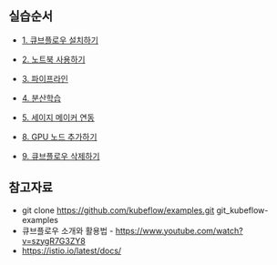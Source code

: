 ## 실습순서 ##


* [1. 큐브플로우 설치하기](https://github.com/gnosia93/kubeflow-on-aws/blob/main/chapters/kf-install.md)

* [2. 노트북 사용하기](https://github.com/gnosia93/kubeflow-on-aws/blob/main/chapters/jupyter.md) 

* [3. 파이프라인](https://github.com/gnosia93/kubeflow-on-aws/blob/main/chapters/pipeline.md) 

* [4. 분산학습]()

* [5. 세이지 메이커 연동]()

* [8. GPU 노드 추가하기](https://github.com/gnosia93/kubeflow-on-aws/blob/main/chapters/install-gpu.md)




* [9. 큐브플로우 삭제하기](https://github.com/gnosia93/kubeflow-on-aws/blob/main/chapters/kf-destroy.md)


  
## 참고자료 ##

* git clone https://github.com/kubeflow/examples.git git_kubeflow-examples
* 큐브플로우 소개와 활용법 - https://www.youtube.com/watch?v=szygR7G3ZY8
* https://istio.io/latest/docs/
